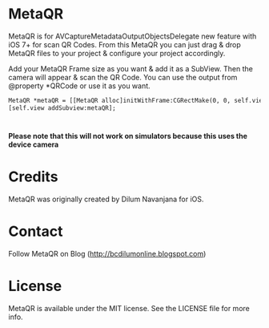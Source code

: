 MetaQR
======

MetaQR is for AVCaptureMetadataOutputObjectsDelegate new feature with iOS 7+ for scan QR Codes. From this MetaQR you can just drag &amp; drop MetaQR files to your project &amp; configure your project accordingly.

Add your MetaQR Frame size as you want & add it as a SubView.
Then the camera will appear & scan the QR Code. You can use the output from @property  *QRCode or use it as you want.

```html
MetaQR *metaQR = [[MetaQR alloc]initWithFrame:CGRectMake(0, 0, self.view.frame.size.width, self.view.frame.size.height)];
[self.view addSubview:metaQR];
```
<h1>

<h4>
Please note that this will not work on simulators because this uses the device camera
</h4>

<h1>
Credits
</h1>
MetaQR was originally created by Dilum Navanjana for iOS.

<h1>
Contact
</h1>

Follow MetaQR on Blog (http://bcdilumonline.blogspot.com)

<h1>
License
</h1>
MetaQR is available under the MIT license. See the LICENSE file for more info.

